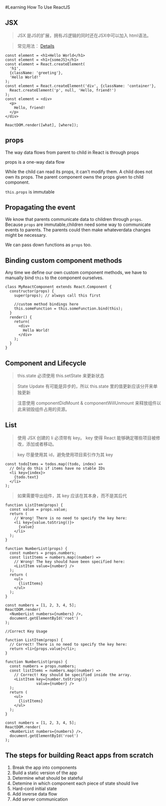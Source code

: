 #Learning How To Use ReactJS

## JSX
> JSX 是JS的扩展，拥有JS逻辑的同时还在JSX中可以加入 html语法。

> 常见用法： [Details](https://facebook.github.io/react/docs/introducing-jsx.html)

```JSX
const element = <h1>Hello World</h1>
const element = <h1>{someJS}</h1>
const element = React.createElement(
  'h1',
  {className: 'greeting'},
  'Hello World!'
);
const element = React.createElement('div', {className: 'container'},
  React.createElement('p', null, 'Hello, friend!')
);
const element = <div>
  <p>
    Hello, friend!
  </p>
</div>

ReactDOM.render([what], [where]);
```

## props
The way data flows from parent to child in React is through props

props is a one-way data flow

While the child can read its props, it can't modify them. A child does not own its props. The parent component owns the props given to child component. 

`this.props` is immutable

## Propagating the event
We know that parents communicate data to children through `props`. Because `props` are immutable,children need some way to communicate events to parents. The parents could then make whateverdata changes might be necessary.

We can pass down functions as `props` too.

## Binding custom component methods
Any time we define our own custom component methods, we have to manually bind `this` to the component ourselves.

```JSX
class MyReactComponent extends React.Component {
  constructor(props) {
    super(props); // always call this first

    //custom method bindings here
    this.someFunction = this.someFunction.bind(this);
  }
  render() {
    return(
      <div>
        Hello World!
      </div>
    );
  }
}
```

## Component and Lifecycle
> this.state 必须使用 this.setState 来更新状态

> State Update 有可能是异步的，所以 this.state 里的值更新应该分开来单独更新

> 注意使用 componentDidMount & componentWillUnmount 来释放组件以此来销毁组件占用的资源。

## List
> 使用 JSX 创建的 li 必须带有 key。 key 使得 React 能够确定哪些项目被修改，添加或者移动。

> key 尽量使用其 id，避免使用项目索引作为其 key 
```JSX
const todoItems = todos.map((todo, index) =>
  // Only do this if items have no stable IDs
  <li key={index}>
    {todo.text}
  </li>
);
```

> 如果需要导出组件，其 key 应该在其本身，而不是其后代
```JSX
function ListItem(props) {
  const value = props.value;
  return (
    // Wrong! There is no need to specify the key here:
    <li key={value.toString()}>
      {value}
    </li>
  );
}

function NumberList(props) {
  const numbers = props.numbers;
  const listItems = numbers.map((number) =>
    // Wrong! The key should have been specified here:
    <ListItem value={number} />
  );
  return (
    <ul>
      {listItems}
    </ul>
  );
}

const numbers = [1, 2, 3, 4, 5];
ReactDOM.render(
  <NumberList numbers={numbers} />,
  document.getElementById('root')
);
```

```JSX
//Correct Key Usage

function ListItem(props) {
  // Correct! There is no need to specify the key here:
  return <li>{props.value}</li>;
}

function NumberList(props) {
  const numbers = props.numbers;
  const listItems = numbers.map((number) =>
    // Correct! Key should be specified inside the array.
    <ListItem key={number.toString()}
              value={number} />
  );
  return (
    <ul>
      {listItems}
    </ul>
  );
}

const numbers = [1, 2, 3, 4, 5];
ReactDOM.render(
  <NumberList numbers={numbers} />,
  document.getElementById('root')
);
```

## The steps for building React apps from scratch
1. Break the app into components
2. Build a static version of the app
3. Determine what should be stateful
4. Detemine in which component each piece of state should live
5. Hard-cord initial state
6. Add inverse data flow
7. Add server communication
